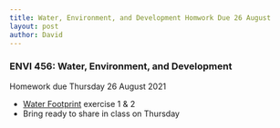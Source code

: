 ```yaml
---
title: Water, Environment, and Development Homwork Due 26 August
layout: post
author: David
---
```

### ENVI 456: Water, Environment, and Development  
Homework due Thursday 26 August 2021  
- [Water Footprint](https://duq.box.com/s/kpg4cj9i8iv0rv0xgdb07bqzpa0azbs1) exercise 1 & 2  
- Bring ready to share in class on Thursday  
